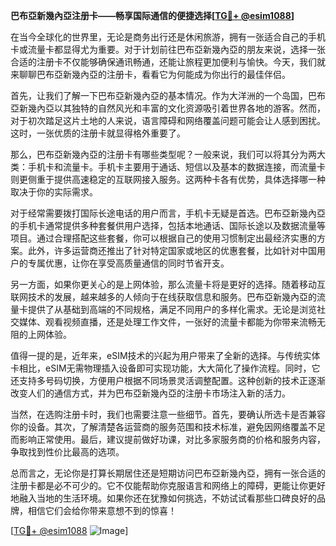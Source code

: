 **巴布亞新幾內亞注册卡——畅享国际通信的便捷选择[[TG💪+ @esim1088](https://t.me/s/esim1088)]**

在当今全球化的世界里，无论是商务出行还是休闲旅游，拥有一张适合自己的手机卡或流量卡都显得尤为重要。对于计划前往巴布亞新幾內亞的朋友来说，选择一张合适的注册卡不仅能够确保通讯畅通，还能让旅程更加便利与愉快。今天，我们就来聊聊巴布亞新幾內亞的注册卡，看看它为何能成为你出行的最佳伴侣。

首先，让我们了解一下巴布亞新幾內亞的基本情况。作为大洋洲的一个岛国，巴布亞新幾內亞以其独特的自然风光和丰富的文化资源吸引着世界各地的游客。然而，对于初次踏足这片土地的人来说，语言障碍和网络覆盖问题可能会让人感到困扰。这时，一张优质的注册卡就显得格外重要了。

那么，巴布亞新幾內亞的注册卡有哪些类型呢？一般来说，我们可以将其分为两大类：手机卡和流量卡。手机卡主要用于通话、短信以及基本的数据连接，而流量卡则更侧重于提供高速稳定的互联网接入服务。这两种卡各有优势，具体选择哪一种取决于你的实际需求。

对于经常需要拨打国际长途电话的用户而言，手机卡无疑是首选。巴布亞新幾內亞的手机卡通常提供多种套餐供用户选择，包括本地通话、国际长途以及数据流量等项目。通过合理搭配这些套餐，你可以根据自己的使用习惯制定出最经济实惠的方案。此外，许多运营商还推出了针对特定国家或地区的优惠套餐，比如针对中国用户的专属优惠，让你在享受高质量通信的同时节省开支。

另一方面，如果你更关心的是上网体验，那么流量卡将是更好的选择。随着移动互联网技术的发展，越来越多的人倾向于在线获取信息和服务。巴布亞新幾內亞的流量卡提供了从基础到高端的不同规格，满足不同用户的多样化需求。无论是浏览社交媒体、观看视频直播，还是处理工作文件，一张好的流量卡都能为你带来流畅无阻的上网体验。

值得一提的是，近年来，eSIM技术的兴起为用户带来了全新的选择。与传统实体卡相比，eSIM无需物理插入设备即可实现功能，大大简化了操作流程。同时，它还支持多号码切换，方便用户根据不同场景灵活调整配置。这种创新的技术正逐渐改变人们的通信方式，并为巴布亞新幾內亞的注册卡市场注入新的活力。

当然，在选购注册卡时，我们也需要注意一些细节。首先，要确认所选卡是否兼容你的设备。其次，了解清楚各运营商的服务范围和技术标准，避免因网络覆盖不足而影响正常使用。最后，建议提前做好功课，对比多家服务商的价格和服务内容，争取找到性价比最高的选项。

总而言之，无论你是打算长期居住还是短期访问巴布亞新幾內亞，拥有一张合适的注册卡都是必不可少的。它不仅能帮助你克服语言和网络上的障碍，更能让你更好地融入当地的生活环境。如果你还在犹豫如何挑选，不妨试试看那些口碑良好的品牌，相信它们会给你带来意想不到的惊喜！

[[TG💪+ @esim1088](https://t.me/s/esim1088) ![Image](https://i.postimg.cc/4NQfJmqS/Snipaste-2025-05-13-00-14-12.png)]